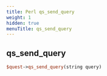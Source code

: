 ```yaml
---
title: Perl qs_send_query
weight: 1
hidden: true
menuTitle: qs_send_query
---
```

## qs_send_query
```perl
$quest->qs_send_query(string query)
```